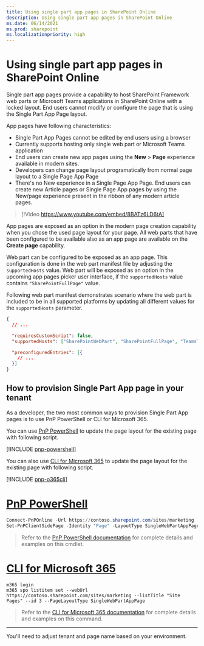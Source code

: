 ```yaml
---
title: Using single part app pages in SharePoint Online
description: Using single part app pages in SharePoint Online
ms.date: 06/14/2021
ms.prod: sharepoint
ms.localizationpriority: high
---
```


# Using single part app pages in SharePoint Online

Single part app pages provide a capability to host SharePoint Framework web parts or Microsoft Teams applications in SharePoint Online with a locked layout. End users cannot modify or configure the page that is using the Single Part App Page layout.

App pages have following characteristics:

- Single Part App Pages cannot be edited by end users using a browser
- Currently supports hosting only single web part or Microsoft Teams application
- End users can create new app pages using the **New** > **Page** experience available in modern sites.
- Developers can change page layout programatically from normal page layout to a Single Page App Page
- There's no New experience in a Single Page App Page. End users can create new Article pages or Single Page App pages by using the New/page experience present in the ribbon of any modern article pages.

> [!Video https://www.youtube.com/embed/8BATz6LD6tA]

App pages are exposed as an option in the modern page creation capability when you chose the used page layout for your page. All web parts that have been configured to be available also as an app page are available on the **Create page** capability.

Web part can be configured to be exposed as an app page. This configuration is done in the web part manifest file by adjusting the `supportedHosts` value. Web part will be exposed as an option in the upcoming app pages picker user interface, if the `supportedHosts` value contains `"SharePointFullPage"` value.

Following web part manifest demonstrates scenario where the web part is included to be in all supported platforms by updating all different values for the `supportedHosts` parameter.

```json
{
  // ...

  "requiresCustomScript": false,
  "supportedHosts": ["SharePointWebPart", "SharePointFullPage", "TeamsTab"],

  "preconfiguredEntries": [{
    // ...
  }]
}
```

## How to provision Single Part App page in your tenant

As a developer, the two most common ways to provision Single Part App pages is to use PnP PowerShell or CLI for Microsoft 365.

You can use [PnP PowerShell](/powershell/sharepoint/sharepoint-pnp/sharepoint-pnp-cmdlets) to update the page layout for the existing page with following script.

[!INCLUDE [pnp-powershell](../../../includes/snippets/open-source/pnp-powershell.md)]

You can also use [CLI for Microsoft 365](https://pnp.github.io/cli-microsoft365/) to update the page layout for the existing page with following script.

[!INCLUDE [pnp-o365cli](../../../includes/snippets/open-source/pnp-o365cli.md)]

# [PnP PowerShell](#tab/pnpposh)

```powershell
Connect-PnPOnline -Url https://contoso.sharepoint.com/sites/marketing
Set-PnPClientSidePage -Identity "Page" -LayoutType SingleWebPartAppPage
```

> Refer to the [PnP PowerShell documentation](/powershell/module/sharepoint-pnp/set-PnPClientSidePage) for complete details and examples on this cmdlet.

# [CLI for Microsoft 365](#tab/o365cli)

```console
m365 login
m365 spo listitem set --webUrl https://contoso.sharepoint.com/sites/marketing --listTitle "Site Pages" --id 3 --PageLayoutType SingleWebPartAppPage
```

> Refer to the [CLI for Microsoft 365 documentation](https://pnp.github.io/cli-microsoft365/cmd/spo/listitem/listitem-set.html) for complete details and examples on this command.

---

You'll need to adjust tenant and page name based on your environment.
